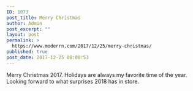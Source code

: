 ```yaml
---
ID: 1073
post_title: Merry Christmas
author: Admin
post_excerpt: ""
layout: post
permalink: >
  https://www.moderrn.com/2017/12/25/merry-christmas/
published: true
post_date: 2017-12-25 08:00:53
---
```

Merry Christmas 2017. Holidays are always my favorite time of the year. Looking forward to what surprises 2018 has in store.